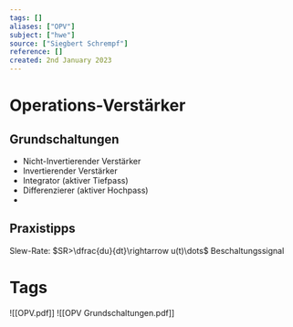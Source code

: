 ```yaml
---
tags: []
aliases: ["OPV"]
subject: ["hwe"]
source: ["Siegbert Schrempf"]
reference: []
created: 2nd January 2023
---
```


# Operations-Verstärker

## Grundschaltungen
- Nicht-Invertierender Verstärker
- Invertierender Verstärker
- Integrator (aktiver Tiefpass)
- Differenzierer (aktiver Hochpass)
- 
## Praxistipps
Slew-Rate: $SR>\dfrac{du}{dt}\rightarrow u(t)\dots$ Beschaltungssignal 

# Tags
![[OPV.pdf]]
![[OPV Grundschaltungen.pdf]]